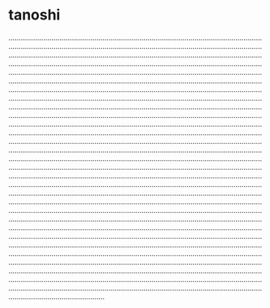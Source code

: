 # tanoshi

.......................................................................................................................................................................................................................................................................................................................................................................................................................................................................................................................................................................................................................................................................................................................................................................................................................................................................................................................................................................................................................................................................................................................................................................................................................................................................................................................................................................................................................................................................................................................................................................................................................................................................................................................................................................................................................................................................................................................................................................................................................................................................................................................................................................................................................................................................................................................................................................................................................................................................................................................................................................................................................................................................................................................................................................................................................................................................................................................................................................................................................................................................................................................................................................................................................................................................................................................................................................................................................................................................................................................................................................................................................................................................................................................................................................................................................................................................................................................
